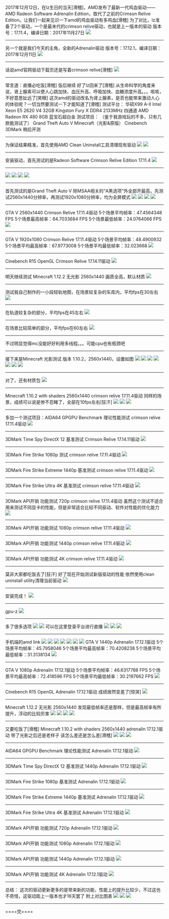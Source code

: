 2017年12月12日，在lz生日的当天[滑稽]，AMD发布了最新一代鸡血驱动——AMD Radeon Software Adrenalin Edition，取代了之前的Crimson Relive Edition。让我们一起来见识一下amd的鸡血驱动有多鸡血[滑稽]
为了对比，lz准备了2个驱动，一个是最末代的crimson relive驱动，也就是上一版本的驱动
版本号：17.11.4，编译日期：2017年11月27日
![](https://wvbarchive.s3-ap-northeast-1.amazonaws.com/5480007730/90566bf531adcbef3313368aa7af2edda2cc9f08.jpg) 
***
另一个就是我们今天的主角，全新的Adrenalin驱动
版本号：17.12.1，编译日期：2017年12月11日
![](https://wvbarchive.s3-ap-northeast-1.amazonaws.com/5480007730/4c0056accbef76090d2cd11325dda3cc7dd99e08.jpg) 
***
话说amd官网驱动下载页还是写着crimson relive[滑稽]
![](https://wvbarchive.s3-ap-northeast-1.amazonaws.com/5480007730/7159acee76094b36ebb55361a8cc7cd98c109d08.jpg)
***
常言道：直播必吃饭[滑稽] 饭后继续
好了lz回来了[滑稽]
从生命科学的角度来说，肾上腺素可以使人心跳加快、血压升高、呼吸加快、血糖浓度升高。。。咳咳，不好意思扯远了[笑眼] 这次amd的驱动改名为肾上腺素，是否也能带来激动人心的体验呢？一切当然要测试一下才能知道了[滑稽]
测试平台：
华硕X99 A-II
Intel Xeon E5 2620 V4
32GB Kingston Fury X DDR4 2133MHz 四通道
AMD Radeon RX 480 8GB 蓝宝石超白金
测试项目：
（鉴于我游戏玩的不多，只有几款能测试了）
Grand Theft Auto V
Minecraft（光影&原版）
Cinebench
3DMark
稍后开测
***
为保证结果精准，首先使用AMD Clean Uninstall工具清理现有驱动
![](https://wvbarchive.s3-ap-northeast-1.amazonaws.com/5480007730/d41a971e3a292df5a9ca0499b7315c6035a87322.jpg) 
![](https://wvbarchive.s3-ap-northeast-1.amazonaws.com/5480007730/a529801090ef76c69a6953a79616fdfaad5167fc.jpg)
***
安装驱动，首先测试的是Radeon Software Crimson Relive Edition 17.11.4
![](https://wvbarchive.s3-ap-northeast-1.amazonaws.com/5480007730/8be72e550923dd5405050ce4da09b3de9d824839.jpg) 
***
![](https://wvbarchive.s3-ap-northeast-1.amazonaws.com/5480007730/141351d02f2eb938aa0fee7ede628535e7dd6fd5.jpg) 
![](https://wvbarchive.s3-ap-northeast-1.amazonaws.com/5480007730/b7c2c8c279310a551b554a78bc4543a98326103a.jpg) 
![](https://wvbarchive.s3-ap-northeast-1.amazonaws.com/5480007730/39c56d54b319ebc41d09e2158926cffc1f17163a.jpg) 
![](https://wvbarchive.s3-ap-northeast-1.amazonaws.com/5480007730/112ee6ca39dbb6fddbec71aa0224ab18952b37f8.jpg)
***
首先测试的是Grand Theft Auto V
除MSAA相关的“A黑选项”外全部开最高，先测试2560x1440分辨率，再测试1920x1080分辨率，均为全屏模式
![](https://wvbarchive.s3-ap-northeast-1.amazonaws.com/5480007730/95cdd1013af33a87e1479196cd5c10385243b50d.jpg) 
![](https://wvbarchive.s3-ap-northeast-1.amazonaws.com/5480007730/a6391c889e510fb39df1e11bd233c895d3430c43.jpg) 
![](https://wvbarchive.s3-ap-northeast-1.amazonaws.com/5480007730/3b7df9500fb30f24d1727a8fc395d143af4b0343.jpg) 
![](https://wvbarchive.s3-ap-northeast-1.amazonaws.com/5480007730/39c56d54b319ebc41f84e0158926cffc1c1716b7.jpg)
***
GTA V 2560x1440 Crimson Relive 17.11.4驱动
5个场景平均帧率：47.4564348 FPS
5个场景最高帧率：64.7033684 FPS
5个场景最低帧率：24.0764066 FPS
![](https://wvbarchive.s3-ap-northeast-1.amazonaws.com/5480007730/730ee58aa61ea8d3a47ae9889c0a304e271f58d3.jpg)
***
GTA V 1920x1080 Crimson Relive 17.11.4驱动
5个场景平均帧率：48.4900932
5个场景平均最高帧率：67.9773008
5个场景平均最低帧率：32.023668
![](https://wvbarchive.s3-ap-northeast-1.amazonaws.com/5480007730/61cbdf0f7bec54e712d48492b2389b504ec26a73.jpg)
***
Cinebench R15 OpenGL Crimson Relive 17.14.11驱动
![](https://wvbarchive.s3-ap-northeast-1.amazonaws.com/5480007730/bb06d5109313b07e3758dd8407d7912395dd8c4f.jpg)
***
明天继续测试
Minecraft 1.12.2 无光影 2560x1440
画质全高，默认材质
![](https://wvbarchive.s3-ap-northeast-1.amazonaws.com/5480007730/f243b7a30cf431ad56eb52b44036acaf2fdd9873.jpg) 
***
测试我自己制作的一小段轻轨地图，在场景较复杂的车库内，平均fps在30左右
![](https://wvbarchive.s3-ap-northeast-1.amazonaws.com/5480007730/8861b642ad4bd1136bfea6bf51afa40f4afb0504.jpg) 
***
在轨道较复杂的部分，平均fps在45左右
![](https://wvbarchive.s3-ap-northeast-1.amazonaws.com/5480007730/c2f63daea40f4bfbe6b98fd9084f78f0f53618c2.jpg) 
***
在场景比较简单的部分，平均fps在60左右
![](https://wvbarchive.s3-ap-northeast-1.amazonaws.com/5480007730/fcc53b6134a85edf4512efae42540923df547592.jpg) 
***
不过明显觉得mc没能好好利用多线程。。。可能cpu也有瓶颈吧
***
接下来是Minecraft 光影测试 版本 1.10.2，2560x1440，设置如图
![](https://wvbarchive.s3-ap-northeast-1.amazonaws.com/5480007730/4e007cd4ad6eddc451f2a77632dbb6fd5366331e.jpg) 
![](https://wvbarchive.s3-ap-northeast-1.amazonaws.com/5480007730/f243b7a30cf431ad50a550b44036acaf2fdd9839.jpg) 
![](https://wvbarchive.s3-ap-northeast-1.amazonaws.com/5480007730/90566bf531adcbefea436d8ba7af2edda2cc9f39.jpg) 
![](https://wvbarchive.s3-ap-northeast-1.amazonaws.com/5480007730/1c9453a95edf8db10c736fe90223dd54544e74d7.jpg) 
![](https://wvbarchive.s3-ap-northeast-1.amazonaws.com/5480007730/66633eef3d6d55fbecc165ab66224f4a21a4dd29.jpg) 
![](https://wvbarchive.s3-ap-northeast-1.amazonaws.com/5480007730/f6f45df23a87e950b210e0e11b385343faf2b429.jpg) 
![](https://wvbarchive.s3-ap-northeast-1.amazonaws.com/5480007730/a9a4522bc65c1038d979dd4fb9119313b17e8929.jpg)
***
对了，还有材质包
![](https://wvbarchive.s3-ap-northeast-1.amazonaws.com/5480007730/9da0314f9258d1097ee4bb3fda58ccbf6d814d29.jpg)
***
Minecraft 1.10.2 with shaders 2560x1440 crimson relive 17.11.4驱动
同样的场景，成绩可以说是惨不忍睹了，全部在10fps左右[狂汗]
![](https://wvbarchive.s3-ap-northeast-1.amazonaws.com/5480007730/746f643a5bb5c9ea69551c6ede39b60038f3b38a.jpg) 
![](https://wvbarchive.s3-ap-northeast-1.amazonaws.com/5480007730/65ebf2cbd1c8a78616d155836c09c93d72cf50bd.jpg) 
![](https://wvbarchive.s3-ap-northeast-1.amazonaws.com/5480007730/38049037afc3793114c999a4e0c4b74541a9118a.jpg)
***
多加一个测试项目：AIDA64 GPGPU Benchmark 理论性能测试 crimson relive 17.11.4驱动
![](https://wvbarchive.s3-ap-northeast-1.amazonaws.com/5480007730/512bceed8a1363272e73d9be9a8fa0ec0afac792.jpg)
***
3DMark Time Spy DirectX 12 基准测试 Crimson Relive 17.14.11驱动
![](https://wvbarchive.s3-ap-northeast-1.amazonaws.com/5480007730/d1d7f0dca144ad34dd348a0adba20cf433ad85ad.jpg)
***
3DMark Fire Strike 1080p 测试 crimson relive 17.11.4驱动
![](https://wvbarchive.s3-ap-northeast-1.amazonaws.com/5480007730/fcc53b6134a85edf229ef6ae42540923dc547526.jpg)
***
3DMark Fire Strike Extreme 1440p 基准测试 crimson relive 17.11.4驱动
![](https://wvbarchive.s3-ap-northeast-1.amazonaws.com/5480007730/fa55aa10728b47106fbb8841c8cec3fdfe032398.jpg)
***
3DMark Fire Strike Ultra 4K 基准测试 crimson relive 17.11.4驱动
![](https://wvbarchive.s3-ap-northeast-1.amazonaws.com/5480007730/e1b0ca355982b2b7abbc4f493aadcbef77099b15.jpg)
***
3DMark API开销 功能测试 720p crimson relive 17.11.4驱动
虽然这个测试不适合用来测试不同显卡的性能，但是非常适合比较不同驱动、软件对性能的优化能力
![](https://wvbarchive.s3-ap-northeast-1.amazonaws.com/5480007730/1292b7170924ab187f7c92ba3efae6cd79890bce.jpg)
***
3DMark API开销 功能测试 1080p crimson relive 17.11.4驱动
![](https://wvbarchive.s3-ap-northeast-1.amazonaws.com/5480007730/43bb1ff1f736afc386ad42e8b819ebc4b545128b.jpg)
***
3DMark API开销 功能测试 1440p crimson relive 17.11.4驱动
![](https://wvbarchive.s3-ap-northeast-1.amazonaws.com/5480007730/e0186ffb513d2697604c75d05efbb2fb4116d891.jpg)
***
3DMark API开销 功能测试 4K crimson relive 17.11.4驱动
![](https://wvbarchive.s3-ap-northeast-1.amazonaws.com/5480007730/8b1b11084b36acaf55dde97177d98d1000e99c77.jpg)
***
莫非大家都吃饭去了[狂汗]
好了现在开始测试新版驱动的性能
依然使用clean uninstall utility清理当前驱动
![](https://wvbarchive.s3-ap-northeast-1.amazonaws.com/5480007730/6e29c4cd7cd98d10776d6abc2a3fb80e79ec90f3.jpg)
***
安装完成！
![](https://wvbarchive.s3-ap-northeast-1.amazonaws.com/5480007730/768ebdb54aed2e73830ce4a18c01a18b85d6fa4f.jpg) 
***
gpu-z
![](https://wvbarchive.s3-ap-northeast-1.amazonaws.com/5480007730/7b33f83cf8dcd10001689aac798b4710bb122fb8.jpg)
***
多了很多选项
![](https://wvbarchive.s3-ap-northeast-1.amazonaws.com/5480007730/c2d2a8fd1e178a8241f6132dfd03738dab77e86f.jpg) 
![](https://wvbarchive.s3-ap-northeast-1.amazonaws.com/5480007730/d729c645ad345982d656891f07f431adc9ef8450.jpg) 
可以在这里登录平台进行直播
![](https://wvbarchive.s3-ap-northeast-1.amazonaws.com/5480007730/0f36b2638535e5dd9a56ca527dc6a7efcf1b623e.jpg) 
![](https://wvbarchive.s3-ap-northeast-1.amazonaws.com/5480007730/7a738e51352ac65c452509fef0f2b21192138a14.jpg) 
![](https://wvbarchive.s3-ap-northeast-1.amazonaws.com/5480007730/75dea15d10385343acefe8ac9813b07ecb808814.jpg)
***
手机端的amd link 
![](https://wvbarchive.s3-ap-northeast-1.amazonaws.com/5480007730/75dea15d10385343afa4efac9813b07ec88088cd.jpg)
![](https://wvbarchive.s3-ap-northeast-1.amazonaws.com/5480007730/91fdd4df9c82d15856e9313c8b0a19d8be3e42cd.jpg)
![](https://wvbarchive.s3-ap-northeast-1.amazonaws.com/5480007730/512bceed8a1363277f40aabe9a8fa0ec0afac787.jpg)
![](https://wvbarchive.s3-ap-northeast-1.amazonaws.com/5480007730/5d616d7a02087bf41f863f64f9d3572c13dfcfce.jpg)
![](https://wvbarchive.s3-ap-northeast-1.amazonaws.com/5480007730/d9d1db305c6034a8d04fd00cc01349540b237687.jpg)
![](https://wvbarchive.s3-ap-northeast-1.amazonaws.com/5480007730/b7c2c8c279310a555f89b679bc4543a980261087.jpg)
![](https://wvbarchive.s3-ap-northeast-1.amazonaws.com/5480007730/23d305d1f703918f807d55475a3d26975beec480.jpg)
GTA V 1440p Adrenalin 17.12.1驱动
5个场景平均帧率：45.7958046
5个场景平均最高帧率：70.4208238
5个场景平均最低帧率：31.3138134
![](https://wvbarchive.s3-ap-northeast-1.amazonaws.com/5480007730/e71ba91a9d16fdfadb5a9963bf8f8c5495ee7b7a.jpg)
***
GTA V 1080p Adrenalin 17.12.1驱动
5个场景平均帧率：46.6317788 FPS
5个场景平均最高帧率：72.418596 FPS
5个场景平均最低帧率：30.2197662 FPS
![](https://wvbarchive.s3-ap-northeast-1.amazonaws.com/5480007730/66633eef3d6d55fbabc228ab66224f4a21a4dd28.jpg)
***
Cinebench R15 OpenGL Adrenalin 17.12.1驱动
成绩居然变差了[惊哭]
![](https://wvbarchive.s3-ap-northeast-1.amazonaws.com/5480007730/43bb1ff1f736afc3a07764e8b819ebc4b645123d.jpg)
***
Minecraft 1.12.2 无光影 2560x1440
发现最低帧率还是那样，但是最高帧率有所提升，浮动的比较厉害
![](https://wvbarchive.s3-ap-northeast-1.amazonaws.com/5480007730/b32ad38e8c5494ee82664b9426f5e0fe9b257ee8.jpg) 
![](https://wvbarchive.s3-ap-northeast-1.amazonaws.com/5480007730/f08aad8165380cd7d67ce660aa44ad345b8281d6.jpg) 
![](https://wvbarchive.s3-ap-northeast-1.amazonaws.com/5480007730/d41a971e3a292df595a1e898b7315c6036a873d6.jpg) 
![](https://wvbarchive.s3-ap-northeast-1.amazonaws.com/5480007730/75dea15d10385343bb4ac3ac9813b07ec88088af.jpg)
***
又要吃饭了[滑稽]
Minecraft 1.10.2 with shaders 2560x1440 adrenalin 17.12.1驱动
带了光影之后还是老样子 该怎么差还是怎么差[滑稽]
![](https://wvbarchive.s3-ap-northeast-1.amazonaws.com/5480007730/c760c3c37d1ed21ba9276068a66eddc453da3f42.jpg) 
![](https://wvbarchive.s3-ap-northeast-1.amazonaws.com/5480007730/42fc1cf50ad162d90b032c911adfa9ec8813cd40.jpg) 
![](https://wvbarchive.s3-ap-northeast-1.amazonaws.com/5480007730/68cc7831e924b899599d37b565061d95087bf694.jpg)
***
AIDA64 GPGPU Benchmark 理论性能测试 Adrenalin 17.12.1驱动
![](https://wvbarchive.s3-ap-northeast-1.amazonaws.com/5480007730/9596e234e5dde711cae6087bacefce1b9c166178.jpg)
***
3DMark Time Spy DirectX 12 基准测试 1440p Adrenalin 17.12.1驱动
![](https://wvbarchive.s3-ap-northeast-1.amazonaws.com/5480007730/7a738e51352ac65c3fc7d3fef0f2b21191138a76.jpg)
***
3DMark Fire Strike 1080p 基准测试 Adrenalin 17.12.1驱动
![](https://wvbarchive.s3-ap-northeast-1.amazonaws.com/5480007730/7a738e51352ac65c3c06d0fef0f2b21192138a35.jpg)
***
3DMark Fire Strike Extreme 1440p 基准测试 Adrenalin 17.12.1驱动
![](https://wvbarchive.s3-ap-northeast-1.amazonaws.com/5480007730/6e29c4cd7cd98d10453ebcbc2a3fb80e79ec904e.jpg)
***
3DMark Fire Strike Ultra 4K 基准测试 Adrenalin 17.12.1驱动
![](https://wvbarchive.s3-ap-northeast-1.amazonaws.com/5480007730/0a649102738da977f7d43ba6bb51f8198418e3be.jpg)
***
3DMark API开销 功能测试 720p Adrenalin 17.12.1驱动
![](https://wvbarchive.s3-ap-northeast-1.amazonaws.com/5480007730/d17bc7ed08fa513dd0acd353366d55fbb3fbd92b.jpg)
***
3DMark API开销 功能测试 1080p Adrenalin 17.12.1驱动
![](https://wvbarchive.s3-ap-northeast-1.amazonaws.com/5480007730/91acabbe6c81800a760f3783ba3533fa808b474e.jpg)
***
3DMark API开销 功能测试 1440p Adrenalin 17.12.1驱动
![](https://wvbarchive.s3-ap-northeast-1.amazonaws.com/5480007730/e1b0ca355982b2b7e1c381493aadcbef74099bd0.jpg)
***
3DMark API开销 功能测试 4K Adrenalin 17.12.1驱动
![](https://wvbarchive.s3-ap-northeast-1.amazonaws.com/5480007730/49d0cc19972bd4079725687070899e510db30956.jpg)
***
总结：
这次的驱动更新更多的是带来新的功能，性能上的提升比较少，不过这也不奇怪，这驱动距上一版本也才16天罢了
附上对比图表
![](https://wvbarchive.s3-ap-northeast-1.amazonaws.com/5480007730/f243b7a30cf431add7e7d3b44036acaf2fdd987f.jpg) 
![](https://wvbarchive.s3-ap-northeast-1.amazonaws.com/5480007730/6e87ecd5b31c87011ccc226b2c7f9e2f0608ff3f.jpg) 
![](https://wvbarchive.s3-ap-northeast-1.amazonaws.com/5480007730/c7f5c68a87d6277f5e68a2b523381f30e824fc3f.jpg)
***
====完====